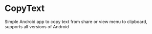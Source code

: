 # CopyText
Simple Android app to copy text from share or view menu to clipboard, supports all versions of Android
